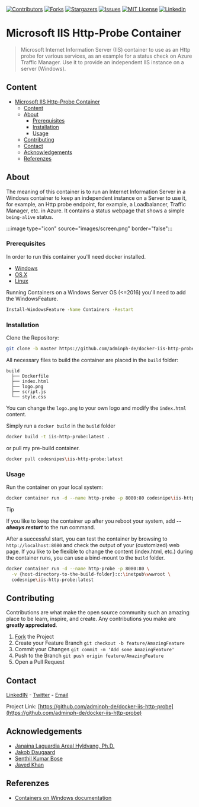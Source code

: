 <!--
*** To avoid retyping too much info. Do a search and replace for the following:
*** adminph-de, docker-iis-http-probe, N00ky2010, patrick.hayo@flsmidth.com
-->

[![Contributors][contributors-shield]][contributors-url]
[![Forks][forks-shield]][forks-url]
[![Stargazers][stars-shield]][stars-url]
[![Issues][issues-shield]][issues-url]
[![MIT License][license-shield]][license-url]
[![LinkedIn][linkedin-shield]][linkedin-url] 

# Microsoft IIS Http-Probe Container

> Microsoft Internet Information Server (IIS) container to use as an Http probe for various services, as an example for a status check on Azure Traffic Manager. Use it to provide an independent IIS instance on a server (Windows).

<!-- CONTENT -->
## Content

- [Microsoft IIS Http-Probe Container](#microsoft-iis-http-probe-container)
  - [Content](#content)
  - [About](#about)
    - [Prerequisites](#prerequisites)
    - [Installation](#installation)
    - [Usage](#usage)
  - [Contributing](#contributing)
  - [Contact](#contact)
  - [Acknowledgements](#acknowledgements)
  - [Referenzes](#referenzes)

<!-- ABOUT THE PROJECT  -->
## About

The meaning of this container is to run an Internet Information Server in a Windows container to keep an independent instance on a Server to use it, for example, an Http probe endpoint, for example, a Loadbalancer, Traffic Manager, etc. in Azure. It contains a status webpage that shows a simple ``being-alive`` status.

:::image type="icon" source="images/screen.png" border="false":::

<!-- PREREQUISITES  -->
### Prerequisites

In order to run this container you'll need docker installed.

- [Windows](https://docs.docker.com/windows/started)
- [OS X](https://docs.docker.com/mac/started/)
- [Linux](https://docs.docker.com/linux/started/)

Running Containers on a Windows Server OS (<=2016) you'll need to add the WindowsFeature.
```bash
Install-WindowsFeature -Name Containers -Restart
```

<!-- INSTALLATION  -->
### Installation

Clone the Repository:
```bash
git clone -b master https://github.com/adminph-de/docker-iis-http-probe.git 
```

All necessary files to build the container are placed in the ```build``` folder:
```
build
  ├── Dockerfile
  ├── index.html
  ├── logo.png
  ├── script.js
  └── style.css
```

You can change the ``logo.png`` to your own logo and modify the ``index.html`` content.

Simply run a ``docker build`` in the ``build`` folder

```bash
docker build -t iis-http-probe:latest .
```

or pull my pre-build container.

```bash
docker pull codesnipes\iis-http-probe:latest
```

<!-- USAGE  -->
### Usage

Run the container on your local system:

```bash
docker container run -d --name http-probe -p 8080:80 codesnipe\iis-http-probe:latest
```

> [!TIP]
> If you like to keep the container up after you reboot your system, add ***--always restart*** to the run command.

After a successful start, you can test the container by browsing to ``http://localhost:8080`` and check
the output of your (customized) web page. If you like to be flexible to change the content (index.html, etc.)
during the container runs, you can use a bind-mount to the ``build`` folder.

```bash
docker container run -d --name http-probe -p 8080:80 \
  -v {host-directory-to-the-build-folder}:c:\inetpub\wwwroot \
  codesnipe\iis-http-probe:latest
```

<!-- CONTRIBUTING  -->
## Contributing

Contributions are what make the open source community such an amazing place to be learn, inspire, and create. 
Any contributions you make are **greatly appreciated**.

1. [Fork](https://docs.github.com/en/enterprise/2.13/user/articles/fork-a-repo) the Project
1. Create your Feature Branch `git checkout -b feature/AmazingFeature`
1. Commit your Changes `git commit -m 'Add some AmazingFeature'`
1. Push to the Branch `git push origin feature/AmazingFeature`
1. Open a Pull Request

<!-- CONTACT -->
## Contact

[LinkedIN](https://www.linkedin.com/in/patrickhayo/?locale=en_US) - [Twitter](https://twitter.com/N00ky2010) - [Email](patrick.hayo@flsmidth.com)

Project Link: [https://github.com/adminph-de/docker-iis-http-probe](https://github.com/adminph-de/docker-iis-http-probe)

<!-- ACKNOWLAGEMENTS -->
## Acknowledgements

- [Janaina Laguardia Areal Hyldvang, Ph.D.](https://www.linkedin.com/in/janainahyldvang/)
- [Jakob Daugaard](https://www.linkedin.com/in/jakobdaugaard/?locale=en_US)
- [Senthil Kumar Bose](https://www.linkedin.com/in/senthil-kumar-bose-6900582/)
- [Javed Khan](https://www.linkedin.com/in/javed-khan-674863164/)

<!-- REFERENZES -->
## Referenzes

- [Containers on Windows documentation](https://docs.microsoft.com/en-us/virtualization/windowscontainers/)

<!-- MARKDOWN LINKS & IMAGES -->
<!-- https://www.markdownguide.org/basic-syntax/#reference-style-links -->
[bug-report]: https://github.com/adminph-de/docker-iis-http-probe/issues
[Request Feature]:https://github.com/adminph-de/docker-iis-http-probe/issues
[contributors-shield]: https://img.shields.io/github/contributors/adminph-de/docker-iis-http-probe.svg?style=flat-square
[contributors-url]: https://github.com/adminph-de/docker-iis-http-probe/graphs/contributors
[forks-shield]: https://img.shields.io/github/forks/adminph-de/docker-iis-http-probe.svg?style=flat-square
[forks-url]: https://github.com/adminph-de/docker-iis-http-probe/network/members
[stars-shield]: https://img.shields.io/github/stars/adminph-de/docker-iis-http-probe?style=flat-square
[stars-url]: https://github.com/adminph-de/docker-iis-http-probe/stargazers
[issues-shield]: https://img.shields.io/github/issues/adminph-de/docker-iis-http-probe.svg?style=flat-square
[issues-url]: https://github.com/adminph-de/docker-iis-http-probe/issues
[license-shield]: https://img.shields.io/github/license/adminph-de/docker-iis-http-probe.svg?style=flat-square
[license-url]: https://github.com/adminph-de/docker-iis-http-probe/blob/master/LICENSE
[linkedin-shield]: https://img.shields.io/badge/-LinkedIn-black.svg?style=flat-square&logo=linkedin&colorB=555
[linkedin-url]: https://www.linkedin.com/in/patrickhayo/?locale=en_US